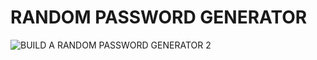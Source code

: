 # RANDOM PASSWORD GENERATOR
![BUILD A RANDOM PASSWORD GENERATOR 2](https://user-images.githubusercontent.com/62085086/105624513-400a3880-5e48-11eb-91fb-d8d84b492ecd.png)
